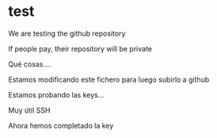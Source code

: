 test
====

We are testing the github repository

If people pay, their repository will be private

Qué cosas....

Estamos modificando este fichero para luego subirlo a github

Estamos probando las keys... 

Muy útil SSH

Ahora hemos completado la key
